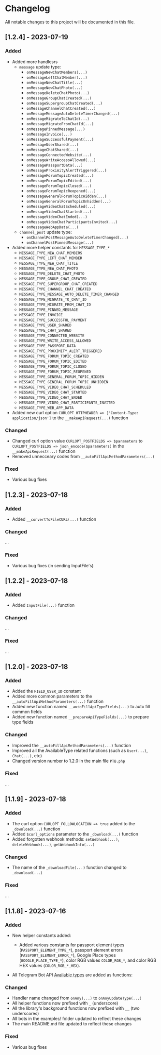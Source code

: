 # Changelog

All notable changes to this project will be documented in this file.

## [1.2.4] - 2023-07-19

### Added

- Added more handlesrs
    - `message` update type:
        - `onMessageNewChatMembers(...)`
        - `onMessageLeftChatMember(...)`
        - `onMessageNewChatTitle(...)`
        - `onMessageNewChatPhoto(...)`
        - `onMessageDeleteChatPhoto(...)`
        - `onMessageGroupChatCreated(...)`
        - `onMessageSupergroupChatCreated(...)`
        - `onMessageChannelChatCreated(...)`
        - `onMessageMessageAutoDeleteTimerChanged(...)`
        - `onMessageMigrateToChatId(...)`
        - `onMessageMigrateFromChatId(...)`
        - `onMessagePinnedMessage(...)`
        - `onMessageInvoice(...)`
        - `onMessageSuccessfulPayment(...)`
        - `onMessageUserShared(...)`
        - `onMessageChatShared(...)`
        - `onMessageConnectedWebsite(...)`
        - `onMessageWriteAccessAllowed(...)`
        - `onMessagePassportData(...)`
        - `onMessageProximityAlertTriggered(...)`
        - `onMessageForumTopicCreated(...)`
        - `onMessageForumTopicEdited(...)`
        - `onMessageForumTopicClosed(...)`
        - `onMessageForumTopicReopened(...)`
        - `onMessageGeneralForumTopicHidden(...)`
        - `onMessageGeneralForumTopicUnhidden(...)`
        - `onMessageVideoChatScheduled(...)`
        - `onMessageVideoChatStarted(...)`
        - `onMessageVideoChatEnded(...)`
        - `onMessageVideoChatParticipantsInvited(...)`
        - `onMessageWebAppData(...)`
    - `channel_post` update type:
        -  `onChannelPostMessageAutoDeleteTimerChanged(...)`
        -  `onChannelPostPinnedMessage(...)`
- Added more helper constants for `MESSAGE_TYPE_*`
    - `MESSAGE_TYPE_NEW_CHAT_MEMBERS`
    - `MESSAGE_TYPE_LEFT_CHAT_MEMBER`
    - `MESSAGE_TYPE_NEW_CHAT_TITLE`
    - `MESSAGE_TYPE_NEW_CHAT_PHOTO`
    - `MESSAGE_TYPE_DELETE_CHAT_PHOTO`
    - `MESSAGE_TYPE_GROUP_CHAT_CREATED`
    - `MESSAGE_TYPE_SUPERGROUP_CHAT_CREATED`
    - `MESSAGE_TYPE_CHANNEL_CHAT_CREATED`
    - `MESSAGE_TYPE_MESSAGE_AUTO_DELETE_TIMER_CHANGED`
    - `MESSAGE_TYPE_MIGRATE_TO_CHAT_ID`
    - `MESSAGE_TYPE_MIGRATE_FROM_CHAT_ID`
    - `MESSAGE_TYPE_PINNED_MESSAGE`
    - `MESSAGE_TYPE_INVOICE`
    - `MESSAGE_TYPE_SUCCESSFUL_PAYMENT`
    - `MESSAGE_TYPE_USER_SHARED`
    - `MESSAGE_TYPE_CHAT_SHARED`
    - `MESSAGE_TYPE_CONNECTED_WEBSITE`
    - `MESSAGE_TYPE_WRITE_ACCESS_ALLOWED`
    - `MESSAGE_TYPE_PASSPORT_DATA`
    - `MESSAGE_TYPE_PROXIMITY_ALERT_TRIGGERED`
    - `MESSAGE_TYPE_FORUM_TOPIC_CREATED`
    - `MESSAGE_TYPE_FORUM_TOPIC_EDITED`
    - `MESSAGE_TYPE_FORUM_TOPIC_CLOSED`
    - `MESSAGE_TYPE_FORUM_TOPIC_REOPENED`
    - `MESSAGE_TYPE_GENERAL_FORUM_TOPIC_HIDDEN`
    - `MESSAGE_TYPE_GENERAL_FORUM_TOPIC_UNHIDDEN`
    - `MESSAGE_TYPE_VIDEO_CHAT_SCHEDULED`
    - `MESSAGE_TYPE_VIDEO_CHAT_STARTED`
    - `MESSAGE_TYPE_VIDEO_CHAT_ENDED`
    - `MESSAGE_TYPE_VIDEO_CHAT_PARTICIPANTS_INVITED`
    - `MESSAGE_TYPE_WEB_APP_DATA`
- Added new curl option `CURLOPT_HTTPHEADER => ['Content-Type: application/json']` to the `__makeApiRequest(...)` function

### Changed

- Changed curl option value `CURLOPT_POSTFIELDS => $parameters` to `CURLOPT_POSTFIELDS => json_encode($parameters)` in the `__makeApiRequest(...)` function
- Removed unnecceary codes from `__autoFillApiMethodParameters(...)`

### Fixed

- Various bug fixes

## [1.2.3] - 2023-07-18

### Added

- Added `__convertToFileCURL(...)` function

### Changed

...

### Fixed

- Various bug fixes (in sending InputFile's)


## [1.2.2] - 2023-07-18

### Added

- Added `InputFile(...)` function

### Changed

...

### Fixed

...


## [1.2.0] - 2023-07-18

### Added

- Added the `FIELD_USER_ID` constant
- Added more common parameters to the `__autoFillApiMethodParameters(...)` function
- Added new function named `__autoFillApiTypeFields(...)` to auto fill common fields
- Added new function named `__prepareApiTypeFields(...)` to prepare type fields

### Changed

- Improved the `__autoFillApiMethodParameters(...)` function
- Improved all the AvailableType related functions (such as `User(...)`, `Chat(...)`, etc)
- Changed version number to 1.2.0 in the main file `PTB.php`

### Fixed

...

## [1.1.9] - 2023-07-18

### Added

- The curl option `CURLOPT_FOLLOWLOCATION => true` added to the `_download(...)` function
- Added `$curl_options` parameter to the `_download(...)` function
- Added forgotten webhook methods: `setWebhook(...)`, `deleteWebhook(...)`, `getWebhookInfo(...)`

### Changed

- The name of the `_downloadFile(...)` function changed to `_download(...)`

### Fixed

...


## [1.1.8] - 2023-07-16

### Added

- New helper constants added: 
    - Added various constants for passport element types (`PASSPORT_ELEMENT_TYPE_*`), passport element errors (`PASSPORT_ELEMENT_ERROR_*`), Google Place types (`GOOGLE_PLACE_TYPE_*`), color RGB values `COLOR_RGB_*`, and color RGB HEX values (`COLOR_RGB_*_HEX`).
  
- All Telegram Bot API [Available types](https://core.telegram.org/bots/api#available-types) are added as functions:

### Changed

- Handler name changed from `onAny(...)` to `onAnyUpdateType(...)`
- All helper functions now prefixed with `_` (underscore)
- All the library's background functions now prefixed with `__` (two underscores)
- All bots in the examples/ folder updated to reflect these changes
- The main README.md file updated to reflect these changes

### Fixed

- Various bug fixes